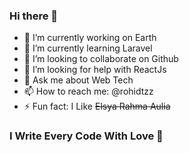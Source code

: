 ### Hi there 👋

<!--
**rohidtzz/rohidtzz** is a ✨ _special_ ✨ repository because its `README.md` (this file) appears on your GitHub profile.

Here are some ideas to get you started:
-->

- 🔭 I’m currently working on Earth
- 🌱 I’m currently learning Laravel
- 👯 I’m looking to collaborate on Github
- 🤔 I’m looking for help with ReactJs
- 💬 Ask me about Web Tech
- 📫 How to reach me: @rohidtzz
- ⚡ Fun fact: I Like ~~Elsya Rahma Aulia~~

### I Write Every Code With Love 💌
